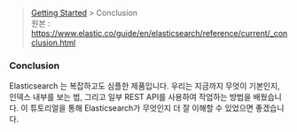 > [Getting Started](https://github.com/sungjunyoung/elasticsearch_doc_ko/tree/master/1.%20Getting%20Started) > Conclusion   
> 원본 : https://www.elastic.co/guide/en/elasticsearch/reference/current/_conclusion.html

### Conclusion

Elasticsearch 는 복잡하고도 심플한 제품입니다. 우리는 지금까지 무엇이 기본인지, 인덱스 내부를 보는 법, 그리고 일부 REST API를 사용하여 작업하는 방법을 배웠습니다. 이 튜토리얼을 통해 Elasticsearch가 무엇인지 더 잘 이해할 수 있었으면 좋겠습니다. 
